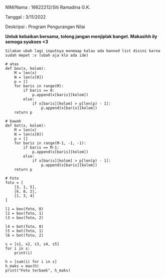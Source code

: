 NIM/Nama : 16622212/Siti Ramadina G.K.

Tanggal : 3/11/2022

Deskripsi : Program Pengurangan Nilai

**Untuk kebaikan bersama, tolong jangan menjiplak banget. Makasihh ily semoga syukses <3**

```
Silakan ubah lagi inputnya monmaap kalau ada banned list disini karna sudah mepet :v (ubah aja klo ada ide) 

# atas
def bov(x, kolom):
    M = len(x)     
    N = len(x[0]) 
    p = []
    for baris in range(M):
        if baris == 0:
            p.append(x[baris][kolom])
        else:
            if x[baris][kolom] > p[len(p) - 1]:
                p.append(x[baris][kolom])
    return p

# bawah
def bot(x, kolom):
    M = len(x)      
    N = len(x[0])   
    p = []
    for baris in range(M-1, -1, -1):
        if baris == M-1:
            p.append(x[baris][kolom])
        else:
            if x[baris][kolom] > p[len(p) - 1]:
                p.append(x[baris][kolom])
    return p

# Foto
foto = [
    [3, 1, 5],
    [6, 8, 2],
    [1, 3, 4]
]

l1 = bov(foto, 0)
l2 = bov(foto, 1)
l3 = bov(foto, 2)

l4 = bot(foto, 0)
l5 = bot(foto, 1)
l6 = bot(foto, 2)

s = [s1, s2, s3, s4, s5]
for i in s:
    print(i)

h = [sum(i) for i in s]
h_maks = max(h)
print("Foto terbaek", h_maks)
```
